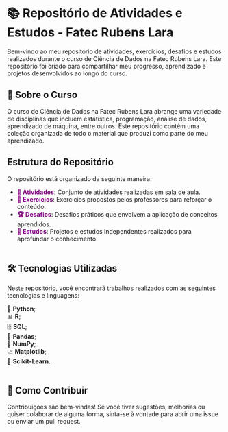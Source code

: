 <span style="color:golden;">

  # 📚 Repositório de Atividades e Estudos - Fatec Rubens Lara  </span>
Bem-vindo ao meu repositório de atividades, exercícios, desafios e estudos realizados durante o curso de Ciência de Dados na Fatec Rubens Lara. Este repositório foi criado para compartilhar meu progresso, aprendizado e projetos desenvolvidos ao longo do curso.

<span style="color:golden;">

  ## 📖 Sobre o Curso </span>
O curso de Ciência de Dados na Fatec Rubens Lara abrange uma variedade de disciplinas que incluem estatística, programação, análise de dados, aprendizado de máquina, entre outros. Este repositório contém uma coleção organizada de todo o material que produzi como parte do meu aprendizado.

<span style="color:golden;">

  ## Estrutura do Repositório </span>
O repositório está organizado da seguinte maneira:<br>

- <span style="color:purple;">**📂 Atividades**</span>: Conjunto de atividades realizadas em sala de aula.<br>
- <span style="color:purple;">**📝 Exercícios**</span>: Exercícios propostos pelos professores para reforçar o conteúdo.<br>
- <span style="color:purple;">**🏆 Desafios**</span>: Desafios práticos que envolvem a aplicação de conceitos aprendidos.<br>
- <span style="color:purple;">**🔬 Estudos**</span>: Projetos e estudos independentes realizados para aprofundar o conhecimento.<br><br>

<span style="color:golden;">
  
  ## 🛠️ Tecnologias Utilizadas 
</span>
Neste repositório, você encontrará trabalhos realizados com as seguintes tecnologias e linguagens:<br>

 🐍 **Python**;<br>
 📊 **R**;<br>
 🗄️ **SQL**;<br>
 🐼 **Pandas**;<br>
 🔢 **NumPy**;<br>
 📈 **Matplotlib**;<br>
 🤖 **Scikit-Learn**.<br><br>

<span style="color:golden;">

  ## 🤝 Como Contribuir 
  </span>
Contribuições são bem-vindas! Se você tiver sugestões, melhorias ou quiser colaborar de alguma forma, sinta-se à vontade para abrir uma issue ou enviar um pull request.
